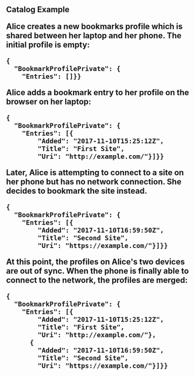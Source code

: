 
<h2>Catalog Example

Alice creates a new bookmarks profile which is shared between her laptop and
her phone. The initial profile is empty:

~~~~
{
  "BookmarkProfilePrivate": {
    "Entries": []}}
~~~~

Alice adds a bookmark entry to her profile on the browser on her laptop:

~~~~
{
  "BookmarkProfilePrivate": {
    "Entries": [{
        "Added": "2017-11-10T15:25:12Z",
        "Title": "First Site",
        "Uri": "http://example.com/"}]}}
~~~~

Later, Alice is attempting to connect to a site on her phone but has no network 
connection. She decides to bookmark the site instead. 

~~~~
{
  "BookmarkProfilePrivate": {
    "Entries": [{
        "Added": "2017-11-10T16:59:50Z",
        "Title": "Second Site",
        "Uri": "https://example.com/"}]}}
~~~~

At this point, the profiles on Alice's two devices are out of sync. When the phone is
finally able to connect to the network, the profiles are merged:

~~~~
{
  "BookmarkProfilePrivate": {
    "Entries": [{
        "Added": "2017-11-10T15:25:12Z",
        "Title": "First Site",
        "Uri": "http://example.com/"},
      {
        "Added": "2017-11-10T16:59:50Z",
        "Title": "Second Site",
        "Uri": "https://example.com/"}]}}
~~~~


